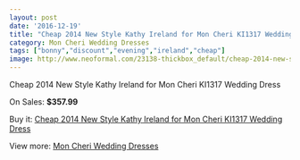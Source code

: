```yaml
---
layout: post
date: '2016-12-19'
title: "Cheap 2014 New Style Kathy Ireland for Mon Cheri KI1317 Wedding Dress"
category: Mon Cheri Wedding Dresses
tags: ["bonny","discount","evening","ireland","cheap"]
image: http://www.neoformal.com/23138-thickbox_default/cheap-2014-new-style-kathy-ireland-for-mon-cheri-ki1317-wedding-dress.jpg
---
```

Cheap 2014 New Style Kathy Ireland for Mon Cheri KI1317 Wedding Dress

On Sales: **$357.99**
<a href="https://www.neoformal.com/en/mon-cheri-wedding-dresses-2014/7731-cheap-2014-new-style-kathy-ireland-for-mon-cheri-ki1317-wedding-dress.html"><amp-img layout="responsive" width="600" height="600" src="//www.neoformal.com/23138-thickbox_default/cheap-2014-new-style-kathy-ireland-for-mon-cheri-ki1317-wedding-dress.jpg" alt="Cheap 2014 New Style Kathy Ireland for Mon Cheri KI1317 Wedding Dress 0" /></a>
<a href="https://www.neoformal.com/en/mon-cheri-wedding-dresses-2014/7731-cheap-2014-new-style-kathy-ireland-for-mon-cheri-ki1317-wedding-dress.html"><amp-img layout="responsive" width="600" height="600" src="//www.neoformal.com/23139-thickbox_default/cheap-2014-new-style-kathy-ireland-for-mon-cheri-ki1317-wedding-dress.jpg" alt="Cheap 2014 New Style Kathy Ireland for Mon Cheri KI1317 Wedding Dress 1" /></a>

Buy it: [Cheap 2014 New Style Kathy Ireland for Mon Cheri KI1317 Wedding Dress](https://www.neoformal.com/en/mon-cheri-wedding-dresses-2014/7731-cheap-2014-new-style-kathy-ireland-for-mon-cheri-ki1317-wedding-dress.html "Cheap 2014 New Style Kathy Ireland for Mon Cheri KI1317 Wedding Dress")

View more: [Mon Cheri Wedding Dresses](https://www.neoformal.com/en/126-mon-cheri-wedding-dresses-2014 "Mon Cheri Wedding Dresses")